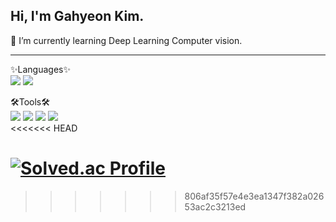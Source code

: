 ## Hi, I'm Gahyeon Kim.

🌱 I’m currently learning Deep Learning Computer vision.


---

<div alin="Center">✨Languages✨</div>

<div alin="Center">
    <img src="https://img.shields.io/badge/Python-3776AB?style=flat&logo=Python&logoColor=white"/>
    <img src="https://img.shields.io/badge/PyTorch-EE4C2C?style=flat&logo=PyTorch&logoColor=white"/>
</div>
</p>

<div alin="Center">🛠Tools🛠</div>

<div alin="Center">
    <img src="https://img.shields.io/badge/Numpy-013243?style=flat&logo=Numpy&logoColor=white"/>
    <img src="https://img.shields.io/badge/pandas-150458?style=flat&logo=pandas&logoColor=white"/>
    <img src="https://img.shields.io/badge/OpenCV-5C3EE8?style=flat&logo=OpenCV&logoColor=white"/>
    <img src="https://img.shields.io/badge/GitHub-181717?style=flat&logo=GitHub&logoColor=white"/>
</div>
<<<<<<< HEAD

[![Solved.ac Profile](http://mazassumnida.wtf/api/generate_badge?boj=ghkim1632)](https://solved.ac/ghkim1632)<br/>
=======
>>>>>>> 806af35f57e4e3ea1347f382a02653ac2c3213ed

